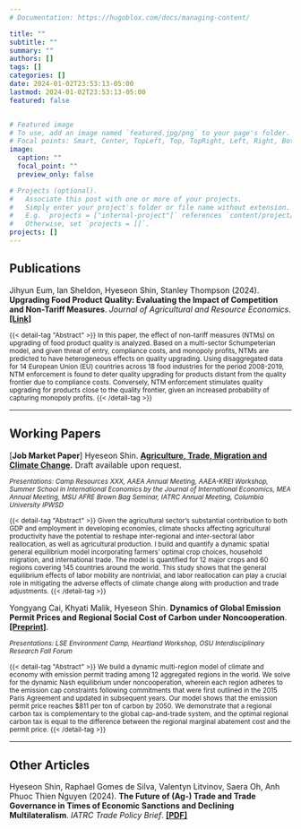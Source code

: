 ```yaml
---
# Documentation: https://hugoblox.com/docs/managing-content/

title: ""
subtitle: ""
summary: ""
authors: []
tags: []
categories: []
date: 2024-01-02T23:53:13-05:00
lastmod: 2024-01-02T23:53:13-05:00
featured: false


# Featured image
# To use, add an image named `featured.jpg/png` to your page's folder.
# Focal points: Smart, Center, TopLeft, Top, TopRight, Left, Right, BottomLeft, Bottom, BottomRight.
image:
  caption: ""
  focal_point: ""
  preview_only: false

# Projects (optional).
#   Associate this post with one or more of your projects.
#   Simply enter your project's folder or file name without extension.
#   E.g. `projects = ["internal-project"]` references `content/project/deep-learning/index.md`.
#   Otherwise, set `projects = []`.
projects: []
---
```


## Publications
 Jihyun Eum, Ian Sheldon, Hyeseon Shin, Stanley Thompson (2024). **Upgrading Food Product Quality: Evaluating the Impact of Competition and Non-Tariff Measures**. _Journal of Agricultural and Resource Economics_. **[[Link]](https://jareonline.org/articles/upgrading-food-product-quality-evaluating-the-impact-of-competition-and-non-tariff-measures/)**

<span style="font-size: smaller;">
{{< detail-tag "Abstract" >}}
In this paper, the effect of non-tariff measures (NTMs) on upgrading of food product quality is analyzed. Based on a multi-sector Schumpeterian model, and given threat of entry, compliance costs, and monopoly profits, NTMs are predicted to have heterogeneous effects on quality upgrading. Using disaggregated data for 14 European Union (EU) countries across 18 food industries for the period 2008-2019, NTM enforcement is found to deter quality upgrading for products distant from the quality frontier due to compliance costs. Conversely, NTM enforcement stimulates quality upgrading for products close to the quality frontier, given an increased probability of capturing monopoly profits.
{{< /detail-tag >}}
</span>

<br>

---


## Working Papers

[**Job Market Paper**] Hyeseon Shin. **[Agriculture, Trade, Migration and Climate Change]().** Draft available upon request. 

<small>*Presentations: Camp Resources XXX, AAEA Annual Meeting, AAEA-KREI Workshop, Summer School in International Economics by the Journal of International Economics, MEA Annual Meeting, MSU AFRE Brown Bag Seminar, IATRC Annual Meeting, Columbia University IPWSD*</small>

<span style="font-size: smaller;">
{{< detail-tag "Abstract" >}}
Given the agricultural sector’s substantial contribution to both GDP and employment in developing economies, climate shocks affecting agricultural productivity have the potential to reshape inter-regional and inter-sectoral labor reallocation, as well as agricultural production. I build and quantify a dynamic spatial general equilibrium model incorporating farmers’ optimal crop choices, household migration, and international trade. The model is quantified for 12 major crops and 60 regions covering 145 countries around the world. This study shows that the general equilibrium effects of labor mobility are nontrivial, and labor reallocation can play a crucial role in mitigating the adverse effects of climate change along with production and trade adjustments.
{{< /detail-tag >}}
</span>

<br>

Yongyang Cai, Khyati Malik, Hyeseon Shin. **Dynamics of Global Emission Permit Prices and Regional Social Cost of Carbon under Noncooperation**. **[[Preprint]](https://arxiv.org/pdf/2312.15563)**.  

<small>*Presentations: LSE Environment Camp, Heartland Workshop, OSU Interdisciplinary Research Fall Forum*</small>

<!-- ![Description of the figure](/myfigures/cai_et_al_2024_fig.png) -->


<span style="font-size: smaller;">
{{< detail-tag "Abstract" >}}
We build a dynamic multi-region model of climate and economy with emission permit trading among 12 aggregated regions in the world. We solve for the dynamic Nash equilibrium under noncooperation, wherein each region adheres to the emission cap constraints following commitments that were first outlined in the 2015 Paris Agreement and updated in subsequent years. Our model shows that the emission permit price reaches $811 per ton of carbon by 2050. We demonstrate that a regional carbon tax is complementary to the global cap-and-trade system, and the optimal regional carbon tax is equal to the difference between the regional marginal abatement cost and the permit price.
{{< /detail-tag >}}
</span>
<br>




---

## Other Articles
Hyeseon Shin, Raphael Gomes de Silva, Valentyn Litvinov, Saera Oh, Anh Phuoc Thien Nguyen (2024). **The Future of (Ag-) Trade and Trade Governance in Times of Economic Sanctions and Declining Multilateralism**. _IATRC Trade Policy Brief_. **[[PDF]](/uploads/article_Shin_et_al_2024.pdf)**


<br>
